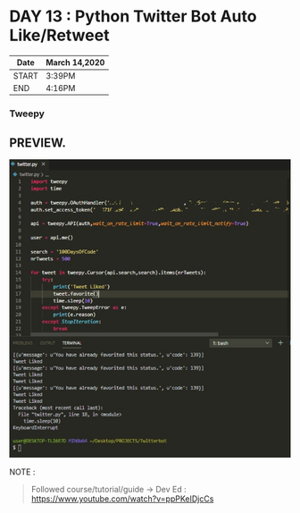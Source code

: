 # DAY 13 : Python Twitter Bot Auto Like/Retweet

| Date | March 14,2020 |
| ------ | ------ |
| START |3:39PM |
| END | 4:16PM |

### Tweepy 

## PREVIEW.
![Preview](Untitled.jpg)

NOTE : 
> Followed course/tutorial/guide -> Dev Ed : https://www.youtube.com/watch?v=ppPKeIDjcCs
